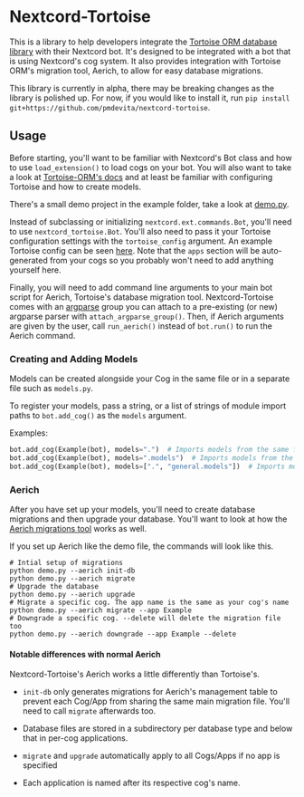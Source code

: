 # Nextcord-Tortoise

This is a library to help developers integrate the [Tortoise ORM database library](https://github.com/tortoise/tortoise-orm) 
with their Nextcord bot. It's designed to be integrated with a bot that is using Nextcord's cog system. It also 
provides integration with Tortoise ORM's migration tool, Aerich, to allow for easy database migrations.

This library is currently in alpha, there may be breaking changes as the library is polished up. For now, if you 
would like to install it, run `pip install git+https://github.com/pmdevita/nextcord-tortoise`.

## Usage

Before starting, you'll want to be familiar with Nextcord's Bot class and how to use `load_extension()` to load cogs 
on your bot. You will also want to take a look at [Tortoise-ORM's docs](https://tortoise-orm.readthedocs.io/) and 
at least be familiar with configuring Tortoise and how to create models.

There's a small demo project in the example folder, take a look at
[demo.py](https://github.com/pmdevita/nextcord-tortoise/blob/master/example/demo.py).

Instead of subclassing or initializing `nextcord.ext.commands.Bot`, you'll need to use `nextcord_tortoise.Bot`. 
You'll also need to pass it your Tortoise configuration settings with the `tortoise_config` argument. An example 
Tortoise config can be seen [here](https://tortoise-orm.readthedocs.io/en/latest/setup.html#tortoise.Tortoise.init). 
Note that the `apps` section will be auto-generated from your cogs so you probably won't need to add anything 
yourself here.

Finally, you will need to add command line arguments to your main bot script for Aerich, Tortoise's database migration 
tool. Nextcord-Tortoise comes with an [argparse](https://docs.python.org/3/library/argparse.html) group you can attach
to a pre-existing (or new) argparse parser with `attach_argparse_group()`. Then, if Aerich arguments are given by the 
user, call `run_aerich()` instead of `bot.run()` to run the Aerich command.

### Creating and Adding Models

Models can be created alongside your Cog in the same file or in a separate file such as `models.py`.

To register your models, pass a string, or a list of strings of module import paths to `bot.add_cog()` as the 
`models` argument.

Examples:

```python
bot.add_cog(Example(bot), models=".")  # Imports models from the same file as the cog
bot.add_cog(Example(bot), models=".models")  # Imports models from the file "models.py" located in the same package as this cog
bot.add_cog(Example(bot), models=[".", "general.models"])  # Imports models from the same file as the cog and from another package called "general.models"
```


### Aerich

After you have set up your models, you'll need to create database migrations and then upgrade your database. You'll 
want to look at how the [Aerich migrations tool](https://tortoise-orm.readthedocs.io/en/latest/migration.html?highlight=aerich#) 
works as well.

If you set up Aerich like the demo file, the commands will look like this.

```shell
# Intial setup of migrations
python demo.py --aerich init-db
python demo.py --aerich migrate
# Upgrade the database
python demo.py --aerich upgrade
# Migrate a specific cog. The app name is the same as your cog's name
python demo.py --aerich migrate --app Example
# Downgrade a specific cog. --delete will delete the migration file too
python demo.py --aerich downgrade --app Example --delete
```


#### Notable differences with normal Aerich

Nextcord-Tortoise's Aerich works a little differently than Tortoise's.

- `init-db` only generates migrations for Aerich's management table to prevent each Cog/App from sharing the same main 
migration file. You'll need to call `migrate` afterwards too.
  
- Database files are stored in a subdirectory per database type and below that in per-cog applications.

- `migrate` and `upgrade` automatically apply to all Cogs/Apps if no app is specified

- Each application is named after its respective cog's name.





